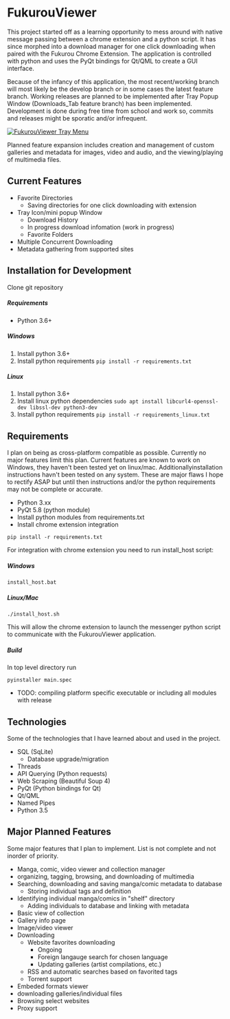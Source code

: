 FukurouViewer
=====================
This project started off as a learning opportunity to mess around with native message passing between
a chrome extension and a python script.  It has since morphed into a download manager for one click downloading
when paired with the Fukurou Chrome Extension.  The application is controlled with python and uses the PyQt
bindings for Qt/QML to create a GUI interface.

Because of the infancy of this application, the most recent/working branch will most likely be
the develop branch or in some cases the latest feature branch.  Working releases are planned to be implemented 
after Tray Popup Window (Downloads_Tab feature branch) has been implemented.  Development is done during free time
from school and work so, commits and releases might be sporatic and/or infrequent.

[![FukurouViewer Tray Menu](https://i.gyazo.com/ab982cf87e892df507bc01b934df3067.gif)](https://gyazo.com/ab982cf87e892df507bc01b934df3067)

Planned feature expansion includes creation and management of custom galleries and metadata for images, video 
and audio, and the viewing/playing of multimedia files.

Current Features
---------------------
* Favorite Directories
  * Saving directories for one click downloading with extension
* Tray Icon/mini popup Window
  * Download History
  * In progress download infomation (work in progress)
  * Favorite Folders
* Multiple Concurrent Downloading
* Metadata gathering from supported sites

Installation for Development
---------------------
Clone git repository

##### Requirements
* Python 3.6+

##### Windows
1. Install python 3.6+
2. Install python requirements
```pip install -r requirements.txt```

##### Linux
1. Install python 3.6+
2. Install linux python dependencies
```sudo apt install libcurl4-openssl-dev libssl-dev python3-dev```
3. Install python requirements
```pip install -r requirements_linux.txt```

Requirements
---------------------
I plan on being as cross-platform compatible as possible.  Currently no major features limit this plan.  Current
features are known to work on Windows, they haven't been tested yet on linux/mac.  Additionallyinstallation 
instructions havn't been tested on any system.  These are major flaws I hope to rectify ASAP but until then
instructions and/or the python requirements may not be complete or accurate.
* Python 3.xx
* PyQt 5.8 (python module)
* Install python modules from requirements.txt
* Install chrome extension integration
```
pip install -r requirements.txt
```

For integration with chrome extension you need to run install_host script:

##### Windows
```
install_host.bat
```
##### Linux/Mac
```
./install_host.sh
```
This will allow the chrome extension to launch the messenger python script to communicate with the FukurouViewer
application.


##### Build

In top level directory run
```
pyinstaller main.spec
```
* TODO: compiling platform specific executable or including all modules with release  

Technologies
---------------------
Some of the technologies that I have learned about and used in the project.
* SQL (SqLite)
  * Database upgrade/migration 
* Threads
* API Querying (Python requests)
* Web Scraping (Beautiful Soup 4)
* PyQt (Python bindings for Qt)
* Qt/QML
* Named Pipes
* Python 3.5

Major Planned Features
---------------------
Some major features that I plan to implement.  List is not complete and not inorder of priority.
* Manga, comic, video viewer and collection manager
* organizing, tagging, browsing, and downloading of multimedia
* Searching, downloading and saving manga/comic metadata to database
  * Storing individual tags and definition
* Identifying individual manga/comics in "shelf" directory
  * Adding individuals to database and linking with metadata
* Basic view of collection
* Gallery info page
* Image/video viewer
* Downloading
  * Website favorites downloading
    * Ongoing
    * Foreign langauge search for chosen language
    * Updating galleries (artist compilations, etc.)
  * RSS and automatic searches based on favorited tags
  * Torrent support
* Embeded formats viewer
* downloading galleries/individual files
* Browsing select websites
* Proxy support

